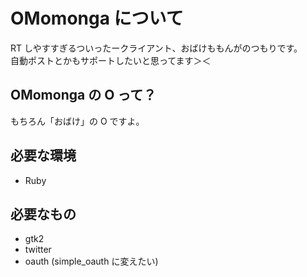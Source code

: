 OMomonga について
==============================================

RT しやすすぎるついったークライアント、おばけももんがのつもりです。  
自動ポストとかもサポートしたいと思ってます＞＜

## OMomonga の O って？

もちろん「おばけ」の O ですよ。

## 必要な環境

* Ruby

## 必要なもの

* gtk2
* twitter
* oauth (simple_oauth に変えたい)
